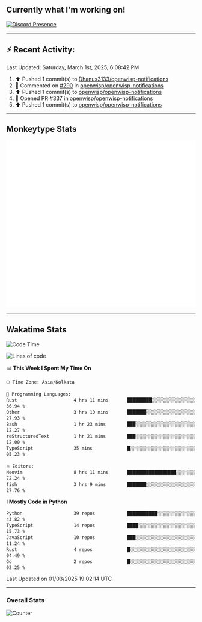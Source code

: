 ## Currently what I'm working on!
[![Discord Presence](https://lanyard.cnrad.dev/api/534981034400284712)](https://discord.com/users/534981034400284712)

---

## :zap: Recent Activity:
<!--RECENT_ACTIVITY:last_update-->
Last Updated: Saturday, March 1st, 2025, 6:08:42 PM
<!--RECENT_ACTIVITY:last_update_end-->
<!--RECENT_ACTIVITY:start-->
1. ⬆️ Pushed 1 commit(s) to [Dhanus3133/openwisp-notifications](https://github.com/Dhanus3133/openwisp-notifications)<br>
2. 💬 Commented on [#290](https://github.com/openwisp/openwisp-notifications/pull/290#discussion_r1974198535) in [openwisp/openwisp-notifications](https://github.com/openwisp/openwisp-notifications)<br>
3. ⬆️ Pushed 1 commit(s) to [openwisp/openwisp-notifications](https://github.com/openwisp/openwisp-notifications)<br>
4. 💪 Opened PR [#337](https://github.com/openwisp/openwisp-notifications/pull/337) in [openwisp/openwisp-notifications](https://github.com/openwisp/openwisp-notifications)<br>
5. ⬆️ Pushed 1 commit(s) to [openwisp/openwisp-notifications](https://github.com/openwisp/openwisp-notifications)<br>
<!--RECENT_ACTIVITY:end-->

---

## Monkeytype Stats
<a href="https://monkeytype.com/profile/dhanus">
  <img src="https://raw.githubusercontent.com/Dhanus3133/Dhanus3133/monkeytype/monkeytype-lb.svg" alt="Monkeytype Profile" />
</a>

---

## Wakatime Stats
<!--START_SECTION:waka-->
![Code Time](http://img.shields.io/badge/Code%20Time-2%2C586%20hrs%2013%20mins-blue)

![Lines of code](https://img.shields.io/badge/From%20Hello%20World%20I%27ve%20Written-5.9%20million%20lines%20of%20code-blue)

📊 **This Week I Spent My Time On** 

```text
🕑︎ Time Zone: Asia/Kolkata

💬 Programming Languages: 
Rust                     4 hrs 11 mins       █████████░░░░░░░░░░░░░░░░   36.94 % 
Other                    3 hrs 10 mins       ███████░░░░░░░░░░░░░░░░░░   27.93 % 
Bash                     1 hr 23 mins        ███░░░░░░░░░░░░░░░░░░░░░░   12.27 % 
reStructuredText         1 hr 21 mins        ███░░░░░░░░░░░░░░░░░░░░░░   12.00 % 
TypeScript               35 mins             █░░░░░░░░░░░░░░░░░░░░░░░░   05.23 % 

🔥 Editors: 
Neovim                   8 hrs 11 mins       ██████████████████░░░░░░░   72.24 % 
fish                     3 hrs 9 mins        ███████░░░░░░░░░░░░░░░░░░   27.76 % 
```

**I Mostly Code in Python** 

```text
Python                   39 repos            ███████████░░░░░░░░░░░░░░   43.82 % 
TypeScript               14 repos            ████░░░░░░░░░░░░░░░░░░░░░   15.73 % 
JavaScript               10 repos            ███░░░░░░░░░░░░░░░░░░░░░░   11.24 % 
Rust                     4 repos             █░░░░░░░░░░░░░░░░░░░░░░░░   04.49 % 
Go                       2 repos             █░░░░░░░░░░░░░░░░░░░░░░░░   02.25 % 
```




 Last Updated on 01/03/2025 19:02:14 UTC
<!--END_SECTION:waka-->
---

### Overall Stats

<img src="https://moe-counter.glitch.me/get/@Dhanus3133?theme=asoul" alt="Counter" />

